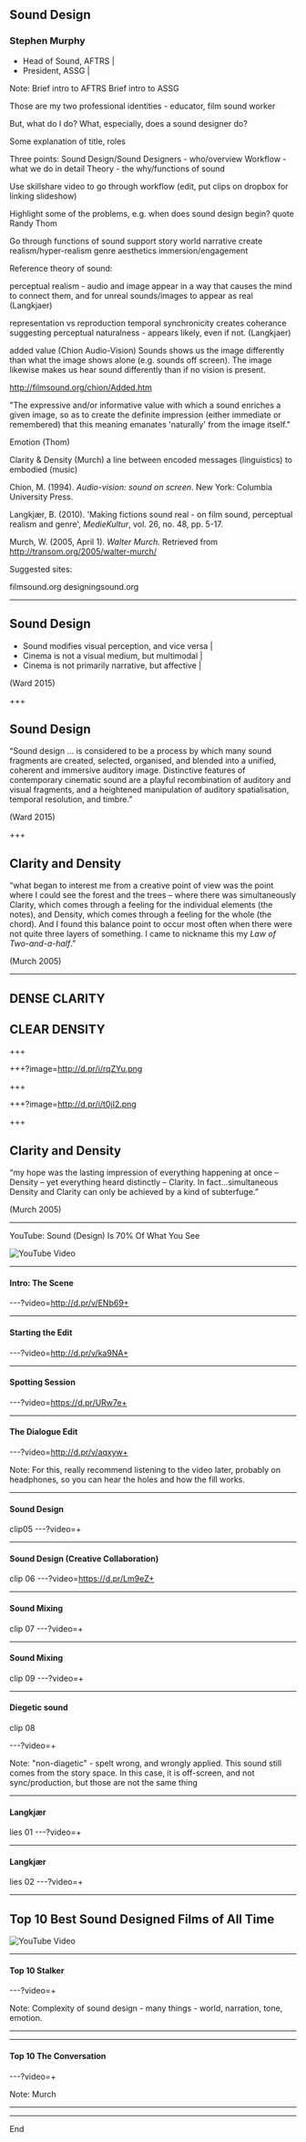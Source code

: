 ## Sound Design

### Stephen Murphy

- Head of Sound, AFTRS |
- President, ASSG |

Note:
Brief intro to AFTRS
Brief intro to ASSG


Those are my two professional identities - educator, film sound worker

But, what do I do? What, especially, does a sound designer do?

Some explanation of title, roles

Three points:
Sound Design/Sound Designers - who/overview
Workflow - what we do in detail
Theory - the why/functions of sound



Use skillshare video to go through workflow (edit, put clips on dropbox for linking slideshow)

Highlight some of the problems, e.g. when does sound design begin?
quote Randy Thom

Go through functions of sound
support story world
narrative
create realism/hyper-realism
genre
aesthetics
immersion/engagement

Reference theory of sound:

perceptual realism - audio and image appear in a way that causes the mind to connect them, and for unreal sounds/images to appear as real
(Langkjaer)

representation vs reproduction 
temporal synchronicity creates coherance suggesting perceptual naturalness - appears likely, even if not.
(Langkjaer)

added value (Chion Audio-Vision)
Sounds shows us the image differently than what the image shows alone (e.g. sounds off screen). The image likewise makes us hear sound differently than if no vision is present.

http://filmsound.org/chion/Added.htm

"The expressive and/or informative value with which a sound enriches a given image, so as to create the definite impression (either immediate or remembered) that this meaning emanates 'naturally' from the image itself."

Emotion (Thom)

Clarity & Density (Murch)
 a line between encoded messages (linguistics) to embodied (music)

Chion, M. (1994). _Audio-vision: sound on screen_. New York: Columbia University Press.

Langkjær, B. (2010). 'Making fictions sound real - on film sound, perceptual realism and genre', _MedieKultur_, vol. 26, no. 48, pp. 5-17.

Murch, W. (2005, April 1). _Walter Murch._ Retrieved from http://transom.org/2005/walter-murch/

Suggested sites:

filmsound.org
designingsound.org

---

## Sound Design

- Sound modifies visual perception, and vice versa |
- Cinema is not a visual medium, but multimodal    |
- Cinema is not primarily narrative, but affective |

(Ward 2015)

+++

## Sound Design

“Sound design ... is considered to be a process by which many sound fragments are created, selected, organised, and blended into a unified, coherent and immersive auditory image. Distinctive features of contemporary cinematic sound are a playful recombination of auditory and visual fragments, and a heightened manipulation of auditory spatialisation, temporal resolution, and timbre.”

(Ward 2015)

+++

## Clarity and Density

“what began to interest me from a creative point of view was the point where I could see the forest and the trees – where there was simultaneously Clarity, which comes through a feeling for the individual elements (the notes), and Density, which comes through a feeling for the whole (the chord). And I found this balance point to occur most often when there were not quite three layers of something. I came to nickname this my _Law of Two-and-a-half_.”

(Murch 2005)

---

## DENSE CLARITY
## CLEAR DENSITY

+++

+++?image=http://d.pr/i/rqZYu.png

+++

+++?image=http://d.pr/i/t0jI2.png

+++

## Clarity and Density

“my hope was the lasting impression of everything happening at once – Density – yet everything heard distinctly – Clarity. In fact...simultaneous Density and Clarity can only be achieved by a kind of subterfuge.”

(Murch 2005)

---

YouTube: Sound (Design) Is 70% Of What You See

![YouTube Video](https://www.youtube.com/embed/Jb2RRoEt4_M)

---

#### Intro: The Scene

---?video=http://d.pr/v/ENb69+

---

#### Starting the Edit

---?video=http://d.pr/v/ka9NA+

---

#### Spotting Session

---?video=https://d.pr/URw7e+

---

#### The Dialogue Edit

---?video=http://d.pr/v/aqxyw+

Note:
For this, really recommend listening to the video later, probably on headphones, so you can hear the holes and how the fill works.

---

#### Sound Design
clip05
---?video=+

---

#### Sound Design (Creative Collaboration)
clip 06
---?video=https://d.pr/Lm9eZ+

---

#### Sound Mixing
clip 07
---?video=+

---

#### Sound Mixing
clip 09
---?video=+

---

#### Diegetic sound

clip 08

---?video=+

Note:
"non-diagetic" - spelt wrong, and wrongly applied. This sound still comes from the story space. In this case, it is off-screen, and not sync/production, but those are not the same thing

---

#### Langkjær
lies 01
---?video=+

---

#### Langkjær
lies 02
---?video=+

---

## Top 10 Best Sound Designed Films of All Time
![YouTube Video](https://www.youtube.com/embed/GBrl96hyChc)

---

#### Top 10 Stalker

---?video=+

Note:
Complexity of sound design - many things - world, narration, tone, emotion.

---

---

#### Top 10 The Conversation

---?video=+

Note:
Murch

---

---

End